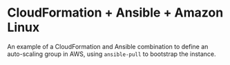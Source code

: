 # CloudFormation + Ansible + Amazon Linux

An example of a CloudFormation and Ansible combination to define an auto-scaling group in AWS, using `ansible-pull` to bootstrap the instance.

